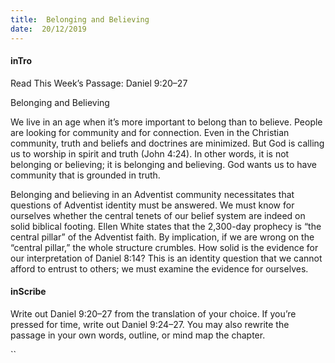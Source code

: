 ```yaml
---
title:  Belonging and Believing
date:  20/12/2019
---
```


#### inTro

Read This Week’s Passage: Daniel 9:20–27

Belonging and Believing

We live in an age when it’s more important to belong than to believe. People are looking for community and for connection. Even in the Christian community, truth and beliefs and doctrines are minimized. But God is calling us to worship in spirit and truth (John 4:24). In other words, it is not belonging or believing; it is belonging and believing. God wants us to have community that is grounded in truth.

Belonging and believing in an Adventist community necessitates that questions of Adventist identity must be answered. We must know for ourselves whether the central tenets of our belief system are indeed on solid biblical footing. Ellen White states that the 2,300-day prophecy is “the central pillar” of the Adventist faith. By implication, if we are wrong on the “central pillar,” the whole structure crumbles. How solid is the evidence for our interpretation of Daniel 8:14? This is an identity question that we cannot afford to entrust to others; we must examine the evidence for ourselves.

#### inScribe

Write out Daniel 9:20–27 from the translation of your choice. If you’re pressed for time, write out Daniel 9:24–27. You may also rewrite the passage in your own words, outline, or mind map the chapter.

``